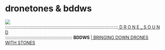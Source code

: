 dronetones & bddws
==========

<img src="https://raw.github.com/alejoduque/dronetones/master/imgs/V2_ascii.jpg" /> <br>
:::::::::::::::::::::::::::::::::::::::::::::::::::::::::::::::::::::::::::::::::::::::::::<a href=https://github.com/alejoduque/dronetones/wiki/Drone-Sound> D R O N E _ S O U N D</a> <br>
:::::::::::::::::::::::::::::::::::::::::::::::::::::: <B>BDDWS </B> <a href=#> | BRINGING DOWN DRONES WITH STONES</a>

